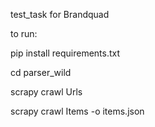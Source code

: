 test_task for Brandquad

to run:

pip install requirements.txt 

cd parser_wild

scrapy crawl Urls

scrapy crawl Items -o items.json
